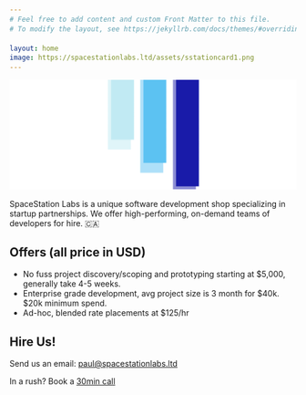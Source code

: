 ```yaml
---
# Feel free to add content and custom Front Matter to this file.
# To modify the layout, see https://jekyllrb.com/docs/themes/#overriding-theme-defaults

layout: home
image: https://spacestationlabs.ltd/assets/sstationcard1.png
---
```


![](/assets/cover.png)

SpaceStation Labs is a unique software development shop specializing in startup
partnerships. We offer high-performing, on-demand teams of developers for hire. 🇨🇦

## Offers (all price in USD)

- No fuss project discovery/scoping and prototyping starting at $5,000, generally take 4-5 weeks.
- Enterprise grade development, avg project size is 3 month for $40k. $20k minimum spend.
- Ad-hoc, blended rate placements at $125/hr

## Hire Us!

Send us an email: paul@spacestationlabs.ltd

In a rush? Book a [30min call](https://cal.com/spacestation)
